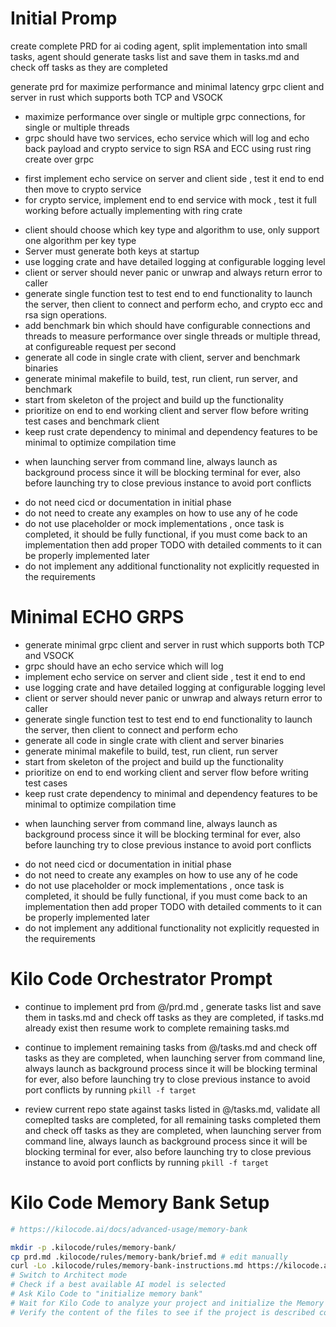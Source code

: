# Initial Promp 
create complete PRD for ai coding agent, split implementation into small tasks, agent should generate tasks list and save them in tasks.md and check off tasks as they are completed

generate prd for maximize performance and minimal latency grpc client and server in rust which supports both TCP and VSOCK
- maximize performance over single or multiple grpc connections, for single or multiple threads
- grpc should have two services, echo service which will log and echo back payload and crypto service to sign RSA and ECC using rust ring create over grpc
+ first implement echo service on server and client side , test it end to end then move to crypto service
+ for crypto service, implement end to end service with mock , test it full working before actually implementing with ring crate
- client should choose which key type and algorithm to use, only support one algorithm per key type
- Server must generate both keys at startup
- use logging crate and have detailed logging at configurable logging level
- client or server should never panic or unwrap and always return error to caller
- generate single function test to test end to end functionality to launch the server, then client to connect and perform echo, and crypto ecc and rsa sign operations.
- add benchmark bin which should have configurable connections and threads to measure performance over single threads or multiple thread, at configureable request per second
- generate all code in single crate with client, server and benchmark binaries
- generate minimal makefile to build, test, run client, run server, and benchmark
- start from skeleton of the project and build up the functionality
- prioritize on end to end working client and server flow before writing test cases and benchmark client
- keep rust crate dependency to minimal and dependency features to be minimal to optimize compilation time
+ when launching server from command line, always launch as background process since it will be blocking terminal for ever, also before launching try to close previous instance to avoid port conflicts
- do not need cicd or documentation in initial phase
- do not need to create any examples on how to use any of he code
- do not use placeholder or mock implementations , once task is completed, it should be fully functional, if you must come back to an implementation then add proper TODO with detailed comments to it can be properly implemented later
- do not implement any additional functionality not explicitly requested in the requirements

# Minimal ECHO GRPS 
- generate minimal grpc client and server in rust which supports both TCP and VSOCK
- grpc should have an echo service which will log
- implement echo service on server and client side , test it end to end
- use logging crate and have detailed logging at configurable logging level
- client or server should never panic or unwrap and always return error to caller
- generate single function test to test end to end functionality to launch the server, then client to connect and perform echo
- generate all code in single crate with client and server binaries
- generate minimal makefile to build, test, run client, run server
- start from skeleton of the project and build up the functionality
- prioritize on end to end working client and server flow before writing test cases
- keep rust crate dependency to minimal and dependency features to be minimal to optimize compilation time
+ when launching server from command line, always launch as background process since it will be blocking terminal for ever, also before launching try to close previous instance to avoid port conflicts
- do not need cicd or documentation in initial phase
- do not need to create any examples on how to use any of he code
- do not use placeholder or mock implementations , once task is completed, it should be fully functional, if you must come back to an implementation then add proper TODO with detailed comments to it can be properly implemented later
- do not implement any additional functionality not explicitly requested in the requirements




# Kilo Code Orchestrator Prompt 
- continue to implement prd from @/prd.md , generate tasks list and save them in tasks.md and check off tasks as they are completed, if tasks.md already exist then resume work to complete remaining tasks.md

- continue to implement remaining tasks from @/tasks.md and check off tasks as they are completed, when launching server from command line, always launch as background process since it will be blocking terminal for ever, also before launching try to close previous instance to avoid port conflicts by running `pkill -f target`

- review current repo state against tasks listed in @/tasks.md, validate all comeplted tasks are completed, for all remaining tasks completed them and check off tasks as they are completed, when launching server from command line, always launch as background process since it will be blocking terminal for ever, also before launching try to close previous instance to avoid port conflicts by running `pkill -f target`

# Kilo Code Memory Bank Setup
```bash
# https://kilocode.ai/docs/advanced-usage/memory-bank

mkdir -p .kilocode/rules/memory-bank/
cp prd.md .kilocode/rules/memory-bank/brief.md # edit manually
curl -Lo .kilocode/rules/memory-bank-instructions.md https://kilocode.ai/docs/downloads/memory-bank.md
# Switch to Architect mode
# Check if a best available AI model is selected
# Ask Kilo Code to "initialize memory bank"
# Wait for Kilo Code to analyze your project and initialize the Memory Bank files
# Verify the content of the files to see if the project is described correctly. Update the files if necessary.

```